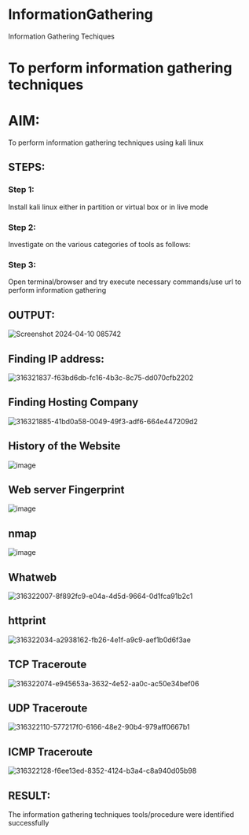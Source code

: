 # InformationGathering
Information Gathering Techiques

# To perform information gathering techniques

# AIM:

To perform information gathering techniques using kali linux 

## STEPS:

### Step 1:

Install kali linux either in partition or virtual box or in live mode

### Step 2:

Investigate on the various categories of tools as follows:

### Step 3:
Open terminal/browser and try execute necessary commands/use url to perform information gathering


## OUTPUT:

![Screenshot 2024-04-10 085742](https://github.com/HS1707/InformationGathering/assets/117717427/6c2b4df6-5ee9-429c-bacd-e487239ead79)

## Finding IP address:
![316321837-f63bd6db-fc16-4b3c-8c75-dd070cfb2202](https://github.com/pradeepasri26/InformationGathering/assets/131433142/3bb6ca8d-cd2f-4825-98a7-f0aecc655192)

## Finding Hosting Company
![316321885-41bd0a58-0049-49f3-adf6-664e447209d2](https://github.com/pradeepasri26/InformationGathering/assets/131433142/e8379738-8ca9-44a6-b857-081316a6cc10)

## History of the Website
![image](https://github.com/pradeepasri26/InformationGathering/assets/131433142/158ac01f-12e9-40c5-83c1-ba15842e0449)

## Web server Fingerprint
![image](https://github.com/pradeepasri26/InformationGathering/assets/131433142/146e6998-1e26-4b25-a632-6e7959c59294)

## nmap
![image](https://github.com/pradeepasri26/InformationGathering/assets/131433142/7acc54a3-952a-4823-aab7-6fec79b34ea5)

## Whatweb
![316322007-8f892fc9-e04a-4d5d-9664-0d1fca91b2c1](https://github.com/pradeepasri26/InformationGathering/assets/131433142/bc3aafe8-bd6c-4266-8f5b-439403230027)

## httprint
![316322034-a2938162-fb26-4e1f-a9c9-aef1b0d6f3ae](https://github.com/pradeepasri26/InformationGathering/assets/131433142/75461e20-0d06-4bc5-9b5d-84396da00a42)

## TCP Traceroute
![316322074-e945653a-3632-4e52-aa0c-ac50e34bef06](https://github.com/pradeepasri26/InformationGathering/assets/131433142/3ee85621-3f4b-407e-8820-a3537ed359dd)

## UDP Traceroute
![316322110-577217f0-6166-48e2-90b4-979aff0667b1](https://github.com/pradeepasri26/InformationGathering/assets/131433142/e4607249-f8de-45d4-a109-b61e5c912716)

## ICMP Traceroute
![316322128-f6ee13ed-8352-4124-b3a4-c8a940d05b98](https://github.com/pradeepasri26/InformationGathering/assets/131433142/58f257e2-a9e9-48d9-a0e4-9de58099f208)

## RESULT:
The information gathering techniques tools/procedure were  identified successfully
